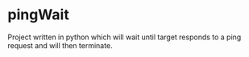 # pingWait
Project written in python which will wait until target responds to a ping request and will then terminate.
